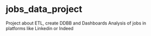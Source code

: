 # jobs_data_project
Project about ETL, create DDBB and Dashboards Analysis of jobs in platforms like Linkedin or Indeed
